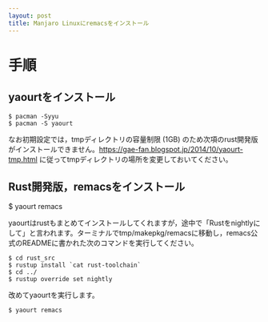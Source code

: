 ```yaml
---
layout: post
title: Manjaro Linuxにremacsをインストール
---
```


# 手順

## yaourtをインストール

    $ pacman -Syyu
    $ pacman -S yaourt

なお初期設定では，tmpディレクトリの容量制限 (1GB) のため次項のrust開発版がインストールできません。<https://gae-fan.blogspot.jp/2014/10/yaourt-tmp.html> に従ってtmpディレクトリの場所を変更しておいてください。

## Rust開発版，remacsをインストール

<div class="center">
$ yaourt remacs
</div>

yaourtはrustもまとめてインストールしてくれますが，途中で「Rustをnightlyにして」と言われます。ターミナルでtmp/makepkg/remacsに移動し，remacs公式のREADMEに書かれた次のコマンドを実行してください。

    $ cd rust_src
    $ rustup install `cat rust-toolchain`
    $ cd ../
    $ rustup override set nightly

改めてyaourtを実行します。

    $ yaourt remacs